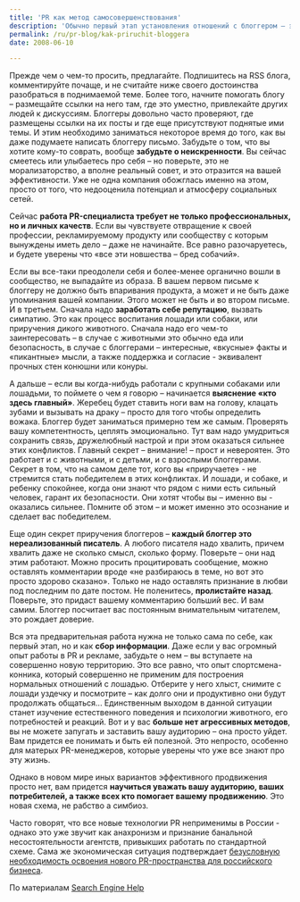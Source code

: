 ```yaml
---
title: 'PR как метод самосовершенствования'
description: 'Обычно первый этап установления отношений с блоггером – это письмо, email. И это же – первая ловушка для вас - <a href="/ru/pr-blog/pr-terra-incognita">сферу PR 2.0 часто называют минным полем</a>. Представьте, что вы пишете письмо не «просто блоггеру», а выпускающему редактору ведущей газеты. Лучше всего, если ваше письмо будет составлено как «ответ» на какой-то из постов или комментариев. Важно первоначально зацепить читателя.'
permalink: /ru/pr-blog/kak-priruchit-bloggera
date: 2008-06-10

---
```


<srong>Прежде чем о чем-то просить, предлагайте. Подпишитесь на RSS  блога, комментируйте почаще, и не считайте ниже своего достоинства разобраться в поднимаемой теме. Более того, начните помогать блогу – размещайте ссылки на него там, где это уместно, привлекайте других людей к дискуссиям. Блоггеры довольно часто проверяют, где размещены ссылки на их посты и где еще присутствуют поднятые ими темы.  И этим необходимо заниматься некоторое время до того, как вы даже подумаете написать блоггеру письмо. Забудьте о том, что вы хотите кому-то соврать, вообще <strong>забудьте о неискренности</strong>. Вы сейчас смеетесь или улыбаетесь про себя – но поверьте, это не морализаторство, а вполне реальный совет, и это отразится на вашей эффективности. Уже не одна компания обожглась именно на этом, просто от того, что недооценила потенциал и атмосферу социальных сетей.

Сейчас <strong>работа PR-специалиста требует не только профессиональных, но и личных качеств</strong>. Если вы чувствуете отвращение к своей профессии, рекламируемому продукту или сообществу с которым вынуждены иметь дело – даже не начинайте. Все равно разочаруетесь, и будете уверены что «все эти новшества – бред собачий».

Если вы все-таки преодолели себя и более-менее органично вошли в сообщество, не выпадайте из образа. В вашем первом письме к блоггеру не должно быть впаривания продукта, а может и не быть даже упоминания вашей компании. Этого может не быть и во втором письме. И в третьем. Сначала надо <strong>заработать себе репутацию</strong>, вызвать симпатию. Это как процесс воспитания лошади или собаки, или приручения дикого животного. Сначала надо его чем-то заинтересовать – в случае с животными это обычно еда или безопасность, в случае с блоггерами – интересные, «вкусные» факты и «пикантные» мысли, а также поддержка и согласие - эквивалент прочных стен конюшни или конуры.

А дальше – если вы когда-нибудь работали с крупными собаками или лошадьми, то поймете о чем я говорю – начинается <strong>выяснение «кто здесь главный»</strong>. Жеребец будет ставить ноги вам на голову, клацать зубами и вызывать на драку – просто для того чтобы определить вожака. Блоггер будет заниматься примерно тем  же самым. Проверять вашу компетентность, цеплять эмоционально. Тут вам надо умудриться сохранить связь, дружелюбный настрой и при этом оказаться сильнее этих конфликтов. Главный секрет – внимание! – прост и невероятен. Это работает и с животными, и с детьми, и с взрослыми блоггерами. Секрет в том, что на самом деле тот, кого вы «приручаете» - не стремится стать победителем в этих конфликтах. И лошади, и собаке, и ребенку спокойнее, когда они знают что рядом с ними есть сильный человек, гарант их безопасности. Они хотят чтобы вы – именно вы - оказались сильнее. Помните об этом – и может именно это осознание и сделает вас победителем.

Еще один секрет приручения блоггеров – <strong>каждый блоггер это нереализованный писатель</strong>. А любого писателя надо хвалить, причем хвалить  даже не сколько смысл, сколько форму. Поверьте – они над этим работают. Можно просить процитировать сообщение, можно оставлять комментарии вроде «не разбираюсь в теме, но вот это просто здорово сказано». Только не надо оставлять признание в любви под последним по дате постом. Не поленитесь, <strong>пролистайте назад</strong>. Поверьте, это придаст вашему комментарию больший вес. И вам самим. Блоггер посчитает вас постоянным внимательным читателем, это рождает доверие.

Вся эта предварительная работа нужна не только сама по себе, как первый этап, но и как <strong>сбор информации</strong>. Даже если у вас огромный опыт работы в PR и рекламе, забудьте о нем – вы вступаете на совершенно новую территорию. Это все равно, что опыт спортсмена-конника, который совершенно не применим для построения нормальных отношений с лошадью. Отберите у него хлыст, снимите с лошади уздечку и посмотрите – как долго они и продуктивно они будут продолжать общаться... Единственным выходом в данной ситуации станет изучение естественного поведения и психологии животного, его потребностей и реакций. Вот и у вас <strong>больше нет агрессивных методов</strong>, вы не можете запугать и заставить вашу аудиторию – она просто уйдет. Вам придется ее понимать и быть ей полезной. Это непросто, особенно для матерых PR-менеджеров, которые уверены что уже все знают про эту жизнь.

Однако в новом мире иных вариантов эффективного продвижения просто нет, вам придется <strong>научиться уважать вашу аудиторию, ваших потребителей, а также всех кто помогает  вашему продвижению</strong>. Это новая схема, не рабство а симбиоз.

Часто говорят, что все новые технологии PR неприменимы в России - однако это уже звучит как анахронизм и признание банальной несостоятельности агентств, привыкших работать по стандартной схеме. Сама же экономическая ситуация подтверждает <a href="/ru/pr-blog/review/2008/05-13">безусловную необходимость освоения нового PR-пространства для российского бизнеса</a>.

По материалам <a href="https://www.searchenginehelp.org/social-media/suh-wing-and-a-miss/">Search Engine Help</a>

